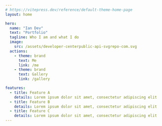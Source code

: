 ```yaml
---
# https://vitepress.dev/reference/default-theme-home-page
layout: home

hero:
  name: "Ian Dev"
  text: "Portfolio"
  tagline: Who I am and what I do
  image:
    src: /assets/developer-centerpublic-api-svgrepo-com.svg
  actions:
    - theme: brand
      text: Me
      link: /me
    - theme: brand
      text: Gallery
      link: /gallery

features:
  - title: Feature A
    details: Lorem ipsum dolor sit amet, consectetur adipiscing elit
  - title: Feature B
    details: Lorem ipsum dolor sit amet, consectetur adipiscing elit
  - title: Feature C
    details: Lorem ipsum dolor sit amet, consectetur adipiscing elit
---
```


